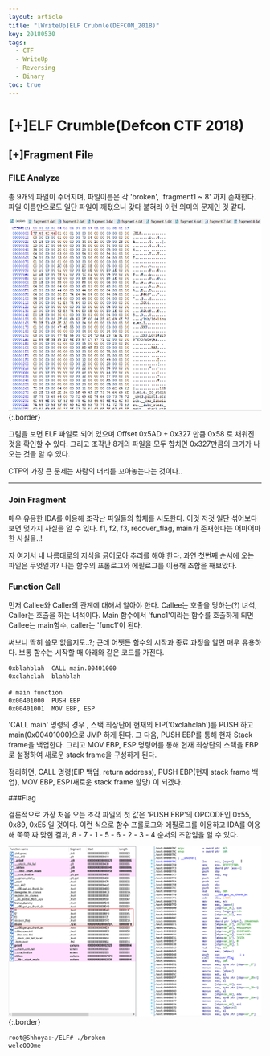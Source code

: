 ```yaml
---
layout: article
title: "[WriteUp]ELF Crubmle(DEFCON_2018)"
key: 20180530
tags:
  - CTF
  - WriteUp
  - Reversing
  - Binary
toc: true
---
```


# [+]ELF Crumble(Defcon CTF 2018)

## [+]Fragment File

### FILE Analyze

총 9개의 파일이 주어지며, 파일이름은 각 'broken', 'fragment1 ~ 8' 까지 존재한다.
파일 이름만으로도 일단 파일이 깨졌으니 갖다 붙혀라 이런 의미의 문제인 것 같다.

<!--more-->

![ELF-File](https://raw.githubusercontent.com/shhoya/shhoya.github.io/master/assets/images/task/elf_1.png "ELF_1"){:.border}

그림을 보면 ELF 파일로 되어 있으며 Offset 0x5AD + 0x327 만큼 0x58 로 채워진 것을 확인할 수 있다. 그리고 조각난 8개의 파일을 모두 합치면 0x327만큼의 크기가 나오는 것을 알 수 있다.

CTF의 가장 큰 문제는 사람의 머리를 꼬아놓는다는 것이다..

------



### Join Fragment

매우 유용한 IDA를 이용해 조각난 파일들의 합체를 시도한다. 이것 저것 일단 섞어보다 보면 몇가지 사실을 알 수 있다.
f1, f2, f3, recover_flag, main가 존재한다는 어마어마한 사실을..!

자 여기서 내 나름대로의 지식을 긁어모아 추리를 해야 한다. 과연 첫번째 순서에 오는 파일은 무엇일까?
나는 함수의 프롤로그와 에필로그를 이용해 조합을 해보았다.

### Function Call

먼저 Callee와 Caller의 관계에 대해서 알아야 한다. Callee는 호출을 당하는(?) 녀석, Caller는 호출을 하는 녀석이다.
Main 함수에서 'func1'이라는 함수를 호출하게 되면 Callee는 main함수, caller는 'func1'이 된다.

써보니 딱히 쓸모 없을지도..?; 근데 어쨋든 함수의 시작과 종료 과정을 알면 매우 유용하다.
보통 함수는 시작할 때 아래와 같은 코드를 가진다.

```assembly
0xblahblah 	CALL main.00401000
0xclahclah  blahblah

# main function
0x00401000 	PUSH EBP
0x00401001 	MOV EBP, ESP
```

'CALL main' 명령의 경우 , 스택 최상단에 현재의 EIP('0xclahclah')를 PUSH 하고 main(0x00401000)으로 JMP 하게 된다.
그 다음, PUSH EBP를 통해 현재 Stack frame을 백업한다. 그리고 MOV EBP, ESP 명령어를 통해 현재 최상단의 스택을 EBP로 설정하여 새로운 stack frame을 구성하게 된다.

정리하면, CALL 명령(EIP 백업, return address), PUSH  EBP(현재 stack frame 백업), MOV EBP, ESP(새로운 stack frame 할당) 이 되겠다.



###Flag

결론적으로 가장 처음 오는 조각 파일의 첫 값은 'PUSH EBP'의 OPCODE인 0x55, 0x89, 0xE5 일 것이다.
이런 식으로 함수 프롤로그와 에필로그를 이용하고 IDA를 이용해 쭉쭉 짜 맞힌 결과, 8 - 7 - 1 - 5 - 6 - 2 - 3 - 4 순서의 조합임을 알 수 있다.



![ELF-File2](https://raw.githubusercontent.com/shhoya/shhoya.github.io/master/assets/images/task/elf_2.png "ELF_2"){:.border}



```
root@Shhoya:~/ELF# ./broken
welcOOOme
```


